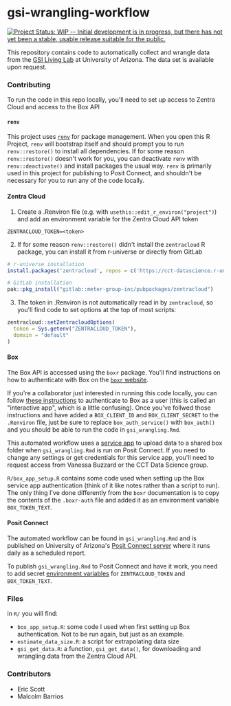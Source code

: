 # gsi-wrangling-workflow

[![Project Status: WIP -- Initial development is in progress, but there has not yet been a stable, usable release suitable for the public.](https://www.repostatus.org/badges/latest/wip.svg)](https://www.repostatus.org/#wip)

This repository contains code to automatically collect and wrangle data from the [GSI Living Lab](https://udallcenter.arizona.edu/news/campus-living-lab-creating-more-sustainable-campus-designing-building-and-monitoring-green) at University of Arizona.
The data set is available upon request.
<!-- eventually add a link to request form -->

### Contributing

To run the code in this repo locally, you'll need to set up access to Zentra Cloud and access to the Box API

#### `renv`

This project uses [`renv`](https://rstudio.github.io/renv/) for package management.
When you open this R Project, `renv` will bootstrap itself and should prompt you to run `renv::restore()` to install all dependencies.
If for some reason `renv::restore()` doesn't work for you, you can deactivate `renv` with `renv::deactivate()` and install packages the usual way.
`renv` is primarily used in this project for publishing to Posit Connect, and shouldn't be necessary for you to run any of the code locally.

#### Zentra Cloud

1.  Create a .Renviron file (e.g. with `usethis::edit_r_environ("project")`) and add an environment variable for the Zentra Cloud API token

```         
ZENTRACLOUD_TOKEN=<token>
```

2.  If for some reason `renv::restore()` didn't install the `zentracloud` R package, you can install it from r-universe or directly from GitLab

``` r
# r-universe installation
install.packages('zentracloud', repos = c('https://cct-datascience.r-universe.dev', 'https://cloud.r-project.org'))

# GitLab installation
pak::pkg_install("gitlab::meter-group-inc/pubpackages/zentracloud")
```

3.  The token in .Renviron is not automatically read in by `zentracloud`, so you'll find code to set options at the top of most scripts:

``` r
zentracloud::setZentracloudOptions(
  token = Sys.getenv("ZENTRACLOUD_TOKEN"),
  domain = "default"
)
```

#### Box

The Box API is accessed using the `boxr` package.
You'll find instructions on how to authenticate with Box on the [`boxr` website](https://r-box.github.io/boxr/articles/boxr.html).

If you're a collaborator just interested in running this code locally, you can follow [these instructions](https://r-box.github.io/boxr/articles/boxr-app-interactive.html) to authenticate to Box as a user (this is called an "interactive app", which is a little confusing).
Once you've follwed those instructions and have added a `BOX_CLIENT_ID` and `BOX_CLIENT_SECRET` to the `.Renviron` file, just be sure to replace `box_auth_service()` with `box_auth()` and you should be able to run the code in `gsi_wrangling.Rmd`.

This automated workflow uses a [service app](https://r-box.github.io/boxr/articles/boxr-app-service.html) to upload data to a shared box folder when `gsi_wrangling.Rmd` is run on Posit Connect.
If you need to change any settings or get credentials for this service app, you'll need to request access from Vanessa Buzzard or the CCT Data Science group.

`R/box_app_setup.R` contains some code used when setting up the Box service app authentication (think of it like notes rather than a script to run).
The only thing I've done differently from the `boxr` documentation is to copy the contents of the `.boxr-auth` file and added it as an environment variable `BOX_TOKEN_TEXT`.

#### Posit Connect

The automated workflow can be found in `gsi_wrangling.Rmd` and is published on University of Arizona's [Posit Connect server](https://datascience.arizona.edu/analytics-powerhouse/rstudio-connect) where it runs daily as a scheduled report.

To publish `gsi_wrangling.Rmd` to Posit Connect and have it work, you need to add secret [environment variables](https://docs.posit.co/connect/user/content-settings/#content-vars) for `ZENTRACLOUD_TOKEN` and `BOX_TOKEN_TEXT`.

### Files

in `R/` you will find:

-   `box_app_setup.R`: some code I used when first setting up Box authentication. Not to be run again, but just as an example.
-   `estimate_data_size.R`: a script for extrapolating data size
-   `gsi_get_data.R`: a function, `gsi_get_data()`, for downloading and wrangling data from the Zentra Cloud API.

### Contributors

<!-- eventually add CITATION.cff -->

-   Eric Scott
-   Malcolm Barrios
